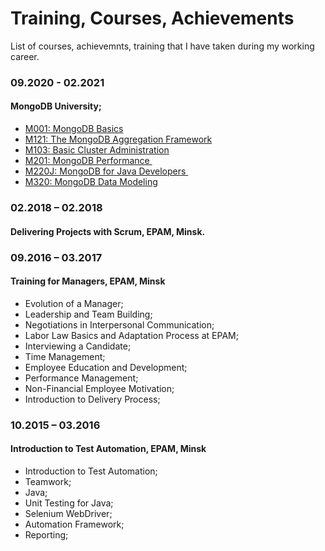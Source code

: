 # Training, Courses, Achievements
List of courses, achievemnts, training that I have taken during my working career.

### 09.2020 - 02.2021
#### MongoDB University;
* [M001: MongoDB Basics](https://university.mongodb.com/courses/M001/about)
* [M121: The MongoDB Aggregation Framework](https://university.mongodb.com/courses/M121/about)
* [M103: Basic Cluster Administration](https://university.mongodb.com/courses/M103/about)
* [M201: MongoDB Performance ](https://university.mongodb.com/courses/M201/about)
* [M220J: MongoDB for Java Developers ](https://university.mongodb.com/courses/M220J/about)
* [M320: MongoDB Data Modeling](https://university.mongodb.com/courses/M320/about)

### 02.2018 – 02.2018	
#### Delivering Projects with Scrum, EPAM, Minsk.

### 09.2016 – 03.2017
#### Training for Managers, EPAM, Minsk
* Evolution of a Manager;
* Leadership and Team Building;
* Negotiations in Interpersonal Communication; 
* Labor Law Basics and Adaptation Process at EPAM;
* Interviewing a Candidate;
* Time Management;
* Employee Education and Development;
* Performance Management;
* Non-Financial Employee Motivation;
* Introduction to Delivery Process;

### 10.2015 – 03.2016
#### Introduction to Test Automation, EPAM, Minsk
* Introduction to Test Automation;
* Teamwork;  
* Java;
* Unit Testing for Java; 
* Selenium WebDriver;
* Automation Framework;
* Reporting;
